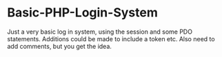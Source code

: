 # Basic-PHP-Login-System
Just a very basic log in system, using the session and some PDO statements. Additions could be made to include a token etc. 
Also need to add comments, but you get the idea.
